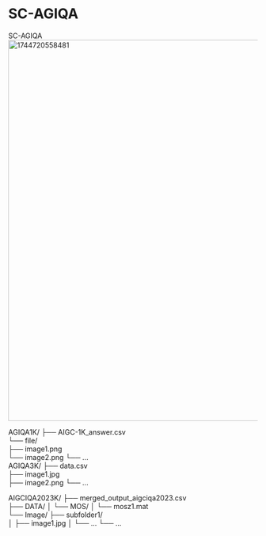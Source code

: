 # SC-AGIQA
SC-AGIQA
<img width="770" alt="1744720558481" src="https://github.com/user-attachments/assets/b5bfa381-4c95-4e88-8fa6-0d8a59cb2100" />


AGIQA1K/
├── AIGC-1K_answer.csv      
└── file/                   
    ├── image1.png         
    └── image2.png
    └── ...  
AGIQA3K/
├── data.csv               
├── image1.jpg            
├── image2.png
└── ...

AIGCIQA2023K/
├── merged_output_aigciqa2023.csv    
├── DATA/
│   └── MOS/
│       └── mosz1.mat              
└── Image/
    ├── subfolder1/                 
    │   ├── image1.jpg
    │   └── ...
    └── ...

